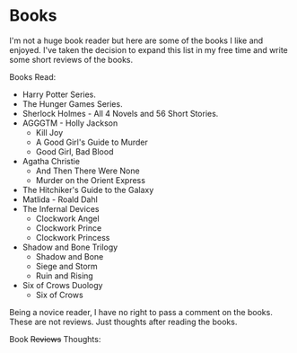 # Books

I'm not a huge book reader but here are some of the books I like and enjoyed. I've taken the decision to expand this list in my free time and write some short reviews of the books.

Books Read:
- Harry Potter Series.
- The Hunger Games Series.
- Sherlock Holmes - All 4 Novels and 56 Short Stories.
- AGGGTM - Holly Jackson
	- Kill Joy
	- A Good Girl's Guide to Murder
	- Good Girl, Bad Blood
- Agatha Christie
	- And Then There Were None
	- Murder on the Orient Express
- The Hitchiker's Guide to the Galaxy
- Matlida - Roald Dahl
- The Infernal Devices
	- Clockwork Angel
	- Clockwork Prince
	- Clockwork Princess
- Shadow and Bone Trilogy
	- Shadow and Bone
	- Siege and Storm
	- Ruin and Rising
- Six of Crows Duology
	- Six of Crows

Being a novice reader, I have no right to pass a comment on the books. These are not reviews. Just thoughts after reading the books.

Book <strike>Reviews</strike> Thoughts:
